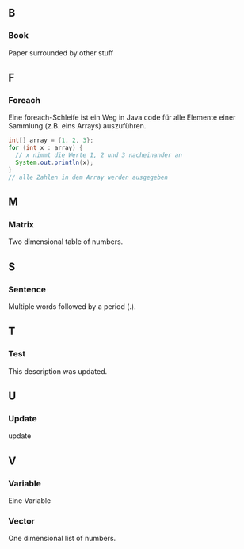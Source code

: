 <!--THIS FILE IS AUTOMATICALLY GENERATED - DO NOT EDIT-->

## B

### Book

Paper surrounded by other stuff

## F

### Foreach

Eine foreach-Schleife ist ein Weg in Java code für alle Elemente einer Sammlung (z.B. eins Arrays) auszuführen.

```java
int[] array = {1, 2, 3};
for (int x : array) {
  // x nimmt die Werte 1, 2 und 3 nacheinander an
  System.out.println(x);
}
// alle Zahlen in dem Array werden ausgegeben
```

## M

### Matrix

Two dimensional table of numbers.

## S

### Sentence

Multiple words followed by a period (.).

## T

### Test

This description was updated.

## U

### Update

update

## V

### Variable

Eine Variable

### Vector

One dimensional list of numbers.
